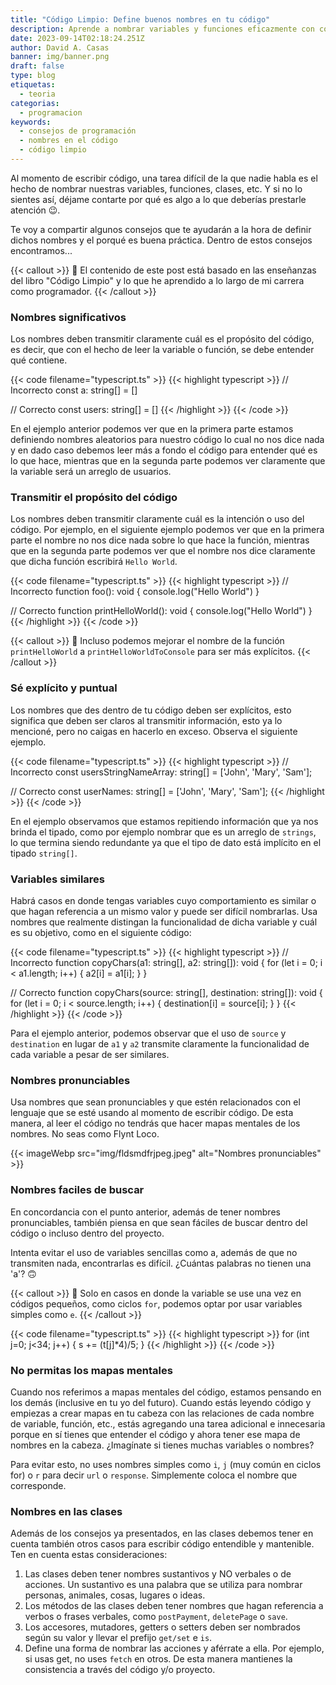 ```yaml
---
title: "Código Limpio: Define buenos nombres en tu código"
description: Aprende a nombrar variables y funciones eficazmente con consejos de 'Código Limpio'. Mejora la legibilidad y mantenimiento de tu código.
date: 2023-09-14T02:18:24.251Z
author: David A. Casas
banner: img/banner.png
draft: false
type: blog
etiquetas:
  - teoria
categorias:
  - programacion
keywords:
  - consejos de programación
  - nombres en el código
  - código limpio
---
```


Al momento de escribir código, una tarea difícil de la que nadie habla es el hecho de nombrar nuestras variables, funciones, clases, etc. Y si no lo sientes así, déjame contarte por qué es algo a lo que deberías prestarle atención 😉.

Te voy a compartir algunos consejos que te ayudarán a la hora de definir dichos nombres y el porqué es buena práctica. Dentro de estos consejos encontramos...

{{< callout >}}
🚀 El contenido de este post está basado en las enseñanzas del libro "Código Limpio" y lo que he aprendido a lo largo de mi carrera como programador.
{{< /callout >}}

### Nombres significativos

Los nombres deben transmitir claramente cuál es el propósito del código, es decir, que con el hecho de leer la variable o función, se debe entender qué contiene.

{{< code filename="typescript.ts" >}}
{{< highlight typescript >}}
// Incorrecto
const a: string[] = []

// Correcto
const users: string[] = []
{{< /highlight >}}
{{< /code >}}

En el ejemplo anterior podemos ver que en la primera parte estamos definiendo nombres aleatorios para nuestro código lo cual no nos dice nada y en dado caso debemos leer más a fondo el código para entender qué es lo que hace, mientras que en la segunda parte podemos ver claramente que la variable será un arreglo de usuarios.

### Transmitir el propósito del código

Los nombres deben transmitir claramente cuál es la intención o uso del código. Por ejemplo, en el siguiente ejemplo podemos ver que en la primera parte el nombre no nos dice nada sobre lo que hace la función, mientras que en la segunda parte podemos ver que el nombre nos dice claramente que dicha función escribirá `Hello World`.

{{< code filename="typescript.ts" >}}
{{< highlight typescript >}}
// Incorrecto
function foo(): void {
    console.log("Hello World")
}

// Correcto
function printHelloWorld(): void {
    console.log("Hello World")
}
{{< /highlight >}}
{{< /code >}}

{{< callout >}}
🚀 Incluso podemos mejorar el nombre de la función `printHelloWorld` a `printHelloWorldToConsole` para ser más explícitos.
{{< /callout >}}

### Sé explícito y puntual

Los nombres que des dentro de tu código deben ser explícitos, esto significa que deben ser claros al transmitir información, esto ya lo mencioné, pero no caigas en hacerlo en exceso. Observa el siguiente ejemplo.

{{< code filename="typescript.ts" >}}
{{< highlight typescript >}}
// Incorrecto
const usersStringNameArray: string[] = ['John', 'Mary', 'Sam'];

// Correcto
const userNames: string[] = ['John', 'Mary', 'Sam'];
{{< /highlight >}}
{{< /code >}}

En el ejemplo observamos que estamos repitiendo información que ya nos brinda el tipado, como por ejemplo nombrar que es un arreglo de `strings`, lo que termina siendo redundante ya que el tipo de dato está implícito en el tipado `string[]`.

### Variables similares

Habrá casos en donde tengas variables cuyo comportamiento es similar o que hagan referencia a un mismo valor y puede ser difícil nombrarlas. Usa nombres que realmente distingan la funcionalidad de dicha variable y cuál es su objetivo, como en el siguiente código:

{{< code filename="typescript.ts" >}}
{{< highlight typescript >}}
// Incorrecto
function copyChars(a1: string[], a2: string[]): void {
  for (let i = 0; i < a1.length; i++) {
    a2[i] = a1[i];
  }
}

// Correcto
function copyChars(source: string[], destination: string[]): void {
  for (let i = 0; i < source.length; i++) {
    destination[i] = source[i];
  }
}
{{< /highlight >}}
{{< /code >}}

Para el ejemplo anterior, podemos observar que el uso de `source` y `destination` en lugar de `a1` y `a2` transmite claramente la funcionalidad de cada variable a pesar de ser similares.

### Nombres pronunciables

Usa nombres que sean pronunciables y que estén relacionados con el lenguaje que se esté usando al momento de escribir código. De esta manera, al leer el código no tendrás que hacer mapas mentales de los nombres. No seas como Flynt Loco.

{{< imageWebp src="img/fldsmdfrjpeg.jpeg" alt="Nombres pronunciables" >}}

### Nombres faciles de buscar

En concordancia con el punto anterior, además de tener nombres pronunciables, también piensa en que sean fáciles de buscar dentro del código o incluso dentro del proyecto.

Intenta evitar el uso de variables sencillas como a, además de que no transmiten nada, encontrarlas es difícil. ¿Cuántas palabras no tienen una 'a'? 🙃

{{< callout >}}
🚀 Solo en casos en donde la variable se use una vez en códigos pequeños, como ciclos `for`, podemos optar por usar variables simples como `e`.
{{< /callout >}}

{{< code filename="typescript.ts" >}}
{{< highlight typescript >}}
for (int j=0; j<34; j++) {
    s += (t[j]*4)/5;
}
{{< /highlight >}}
{{< /code >}}

### No permitas los mapas mentales

Cuando nos referimos a mapas mentales del código, estamos pensando en los demás (inclusive en tu yo del futuro). Cuando estás leyendo código y empiezas a crear mapas en tu cabeza con las relaciones de cada nombre de variable, función, etc., estás agregando una tarea adicional e innecesaria porque en sí tienes que entender el código y ahora tener ese mapa de nombres en la cabeza. ¿Imagínate si tienes muchas variables o nombres?

Para evitar esto, no uses nombres simples como `i`, `j` (muy común en ciclos for) o `r` para decir `url` o `response`. Simplemente coloca el nombre que corresponde.

### Nombres en las clases

Además de los consejos ya presentados, en las clases debemos tener en cuenta también otros casos para escribir código entendible y mantenible. Ten en cuenta estas consideraciones:

1. Las clases deben tener nombres sustantivos y NO verbales o de acciones. Un sustantivo es una palabra que se utiliza para nombrar personas, animales, cosas, lugares o ideas.
2. Los métodos de las clases deben tener nombres que hagan referencia a verbos o frases verbales, como `postPayment`, `deletePage` o `save`.
3. Los accesores, mutadores, getters o setters deben ser nombrados según su valor y llevar el prefijo `get/set` e `is`.
4. Define una forma de nombrar las acciones y aférrate a ella. Por ejemplo, si usas get, no uses `fetch` en otros. De esta manera mantienes la consistencia a través del código y/o proyecto.
